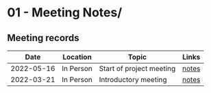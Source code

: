 # 01 - Meeting Notes/ 

## Meeting records 

|Date        | Location   |  Topic                                     | Links                       |
|------------|------------|--------------------------------------------|-----------------------------|
|2022-05-16  |  In Person |   Start of project meeting                 | [notes]()                   |
|2022-03-21  |  In Person |   Introductory meeting                     | [notes](./2022-03-21.md)    |
